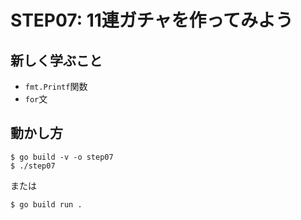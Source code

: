 # STEP07: 11連ガチャを作ってみよう

## 新しく学ぶこと

* `fmt.Printf`関数
* `for`文

## 動かし方

```
$ go build -v -o step07
$ ./step07
```

または

```
$ go build run .
```

